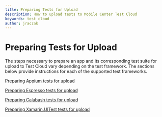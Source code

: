 ```yaml
---
title: Preparing Tests for Upload
description: How to upload tests to Mobile Center Test Cloud
keywords: test cloud
author: jraczak
---
```


# Preparing Tests for Upload

The steps necessary to prepare an app and its corresponding test suite for upload
to Test Cloud vary depending on the test framework. The sections below provide
instructions for each of the supported test frameworks.

[Preparing Appium tests for upload](appium.md)

[Preparing Espresso tests for upload](espresso.md)

[Preparing Calabash tests for upload](calabash.md)

[Preparing Xamarin.UITest tests for upload](uitest.md)
